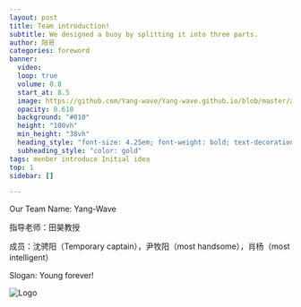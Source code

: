 ```yaml
---
layout: post
title: Team introduction!
subtitle: We designed a buoy by splitting it into three parts.
author: 阳哥
categories: foreword
banner: 
  video: 
  loop: true
  volume: 0.8
  start_at: 8.5
  image: https://github.com/Yang-wave/Yang-wave.github.io/blob/master/assets/images/banners/微信图片_20240914221955.jpg
  opacity: 0.618
  background: "#010"
  height: "100vh"
  min_height: "38vh"
  heading_style: "font-size: 4.25em; font-weight: bold; text-decoration: underline"
  subheading_style: "color: gold"
tags: menber introduce Initial idea
top: 1
sidebar: []

---
```

Our Team Name: Yang-Wave  

指导老师：田昊教授  

成员：沈骋阳（Temporary captain），尹牧阳（most handsome），肖杨（most intelligent）  

Slogan: Young forever!  


![Logo](/assets/images/banners/Meeting1.jpg)

